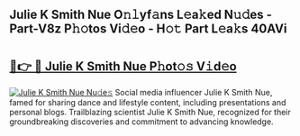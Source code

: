 ## Julie K Smith Nue O𝚗𝚕yf𝚊ns L𝚎a𝚔ed N𝚞𝚍es - Part-V8z P𝚑𝚘tos Vi𝚍𝚎o - H𝚘𝚝 Part L𝚎a𝚔s 40AVi

# <h2><a href="http://kf05vz.oniu.top/?m=Julie+K+Smith+Nue">🔗👉 🔴 Julie K Smith Nue P𝚑ot𝚘𝚜 V𝚒d𝚎o</a></h2>

[![Julie K Smith Nue Nu𝚍e𝚜](https://i.imgur.com/0qMVB7G.gif)](http://kf05vz.oniu.top/?m=Julie+K+Smith+Nue)
Social media influencer Julie K Smith Nue, famed for sharing dance and lifestyle content, including presentations and personal blogs. Trailblazing scientist Julie K Smith Nue, recognized for their groundbreaking discoveries and commitment to advancing knowledge.  
